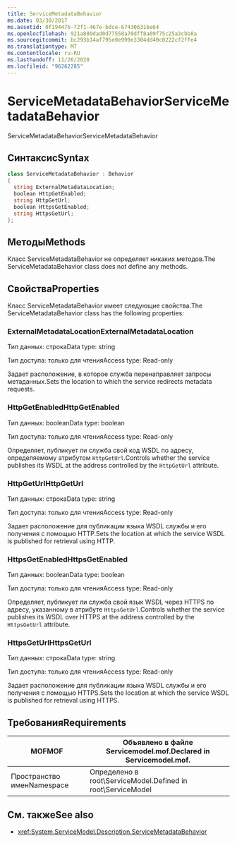 ```yaml
---
title: ServiceMetadataBehavior
ms.date: 03/30/2017
ms.assetid: 0f194476-72f1-467e-bdce-674306316e64
ms.openlocfilehash: 921a880dad0d77558a70dff8a09f75c25a3cbb8a
ms.sourcegitcommit: bc293b14af795e0e999e3304dd40c0222cf2ffe4
ms.translationtype: MT
ms.contentlocale: ru-RU
ms.lasthandoff: 11/26/2020
ms.locfileid: "96262285"
---
```

# <a name="servicemetadatabehavior"></a><span data-ttu-id="83e4a-102">ServiceMetadataBehavior</span><span class="sxs-lookup"><span data-stu-id="83e4a-102">ServiceMetadataBehavior</span></span>

<span data-ttu-id="83e4a-103">ServiceMetadataBehavior</span><span class="sxs-lookup"><span data-stu-id="83e4a-103">ServiceMetadataBehavior</span></span>  
  
## <a name="syntax"></a><span data-ttu-id="83e4a-104">Синтаксис</span><span class="sxs-lookup"><span data-stu-id="83e4a-104">Syntax</span></span>  
  
```csharp
class ServiceMetadataBehavior : Behavior  
{  
  string ExternalMetadataLocation;  
  boolean HttpGetEnabled;  
  string HttpGetUrl;  
  boolean HttpsGetEnabled;  
  string HttpsGetUrl;  
};  
```  
  
## <a name="methods"></a><span data-ttu-id="83e4a-105">Методы</span><span class="sxs-lookup"><span data-stu-id="83e4a-105">Methods</span></span>  

 <span data-ttu-id="83e4a-106">Класс ServiceMetadataBehavior не определяет никаких методов.</span><span class="sxs-lookup"><span data-stu-id="83e4a-106">The ServiceMetadataBehavior class does not define any methods.</span></span>  
  
## <a name="properties"></a><span data-ttu-id="83e4a-107">Свойства</span><span class="sxs-lookup"><span data-stu-id="83e4a-107">Properties</span></span>  

 <span data-ttu-id="83e4a-108">Класс ServiceMetadataBehavior имеет следующие свойства.</span><span class="sxs-lookup"><span data-stu-id="83e4a-108">The ServiceMetadataBehavior class has the following properties:</span></span>  
  
### <a name="externalmetadatalocation"></a><span data-ttu-id="83e4a-109">ExternalMetadataLocation</span><span class="sxs-lookup"><span data-stu-id="83e4a-109">ExternalMetadataLocation</span></span>  

 <span data-ttu-id="83e4a-110">Тип данных: строка</span><span class="sxs-lookup"><span data-stu-id="83e4a-110">Data type: string</span></span>  
  
 <span data-ttu-id="83e4a-111">Тип доступа: только для чтения</span><span class="sxs-lookup"><span data-stu-id="83e4a-111">Access type: Read-only</span></span>  
  
 <span data-ttu-id="83e4a-112">Задает расположение, в которое служба перенаправляет запросы метаданных.</span><span class="sxs-lookup"><span data-stu-id="83e4a-112">Sets the location to which the service redirects metadata requests.</span></span>  
  
### <a name="httpgetenabled"></a><span data-ttu-id="83e4a-113">HttpGetEnabled</span><span class="sxs-lookup"><span data-stu-id="83e4a-113">HttpGetEnabled</span></span>  

 <span data-ttu-id="83e4a-114">Тип данных: boolean</span><span class="sxs-lookup"><span data-stu-id="83e4a-114">Data type: boolean</span></span>  
  
 <span data-ttu-id="83e4a-115">Тип доступа: только для чтения</span><span class="sxs-lookup"><span data-stu-id="83e4a-115">Access type: Read-only</span></span>  
  
 <span data-ttu-id="83e4a-116">Определяет, публикует ли служба свой код WSDL по адресу, определяемому атрибутом `HttpGetUrl`.</span><span class="sxs-lookup"><span data-stu-id="83e4a-116">Controls whether the service publishes its WSDL at the address controlled by the `HttpGetUrl` attribute.</span></span>  
  
### <a name="httpgeturl"></a><span data-ttu-id="83e4a-117">HttpGetUrl</span><span class="sxs-lookup"><span data-stu-id="83e4a-117">HttpGetUrl</span></span>  

 <span data-ttu-id="83e4a-118">Тип данных: строка</span><span class="sxs-lookup"><span data-stu-id="83e4a-118">Data type: string</span></span>  
  
 <span data-ttu-id="83e4a-119">Тип доступа: только для чтения</span><span class="sxs-lookup"><span data-stu-id="83e4a-119">Access type: Read-only</span></span>  
  
 <span data-ttu-id="83e4a-120">Задает расположение для публикации языка WSDL службы и его получения с помощью HTTP.</span><span class="sxs-lookup"><span data-stu-id="83e4a-120">Sets the location at which the service WSDL is published for retrieval using HTTP.</span></span>  
  
### <a name="httpsgetenabled"></a><span data-ttu-id="83e4a-121">HttpsGetEnabled</span><span class="sxs-lookup"><span data-stu-id="83e4a-121">HttpsGetEnabled</span></span>  

 <span data-ttu-id="83e4a-122">Тип данных: boolean</span><span class="sxs-lookup"><span data-stu-id="83e4a-122">Data type: boolean</span></span>  
  
 <span data-ttu-id="83e4a-123">Тип доступа: только для чтения</span><span class="sxs-lookup"><span data-stu-id="83e4a-123">Access type: Read-only</span></span>  
  
 <span data-ttu-id="83e4a-124">Определяет, публикует ли служба свой язык WSDL через HTTPS по адресу, указанному в атрибуте `HttpsGetUrl`.</span><span class="sxs-lookup"><span data-stu-id="83e4a-124">Controls whether the service publishes its WSDL over HTTPS at the address controlled by the `HttpsGetUrl` attribute.</span></span>  
  
### <a name="httpsgeturl"></a><span data-ttu-id="83e4a-125">HttpsGetUrl</span><span class="sxs-lookup"><span data-stu-id="83e4a-125">HttpsGetUrl</span></span>  

 <span data-ttu-id="83e4a-126">Тип данных: строка</span><span class="sxs-lookup"><span data-stu-id="83e4a-126">Data type: string</span></span>  
  
 <span data-ttu-id="83e4a-127">Тип доступа: только для чтения</span><span class="sxs-lookup"><span data-stu-id="83e4a-127">Access type: Read-only</span></span>  
  
 <span data-ttu-id="83e4a-128">Задает расположение для публикации языка WSDL службы и его получения с помощью HTTPS.</span><span class="sxs-lookup"><span data-stu-id="83e4a-128">Sets the location at which the service WSDL is published for retrieval using HTTPS.</span></span>  
  
## <a name="requirements"></a><span data-ttu-id="83e4a-129">Требования</span><span class="sxs-lookup"><span data-stu-id="83e4a-129">Requirements</span></span>  
  
|<span data-ttu-id="83e4a-130">MOF</span><span class="sxs-lookup"><span data-stu-id="83e4a-130">MOF</span></span>|<span data-ttu-id="83e4a-131">Объявлено в файле Servicemodel.mof.</span><span class="sxs-lookup"><span data-stu-id="83e4a-131">Declared in Servicemodel.mof.</span></span>|  
|---------|-----------------------------------|  
|<span data-ttu-id="83e4a-132">Пространство имен</span><span class="sxs-lookup"><span data-stu-id="83e4a-132">Namespace</span></span>|<span data-ttu-id="83e4a-133">Определено в root\ServiceModel.</span><span class="sxs-lookup"><span data-stu-id="83e4a-133">Defined in root\ServiceModel</span></span>|  
  
## <a name="see-also"></a><span data-ttu-id="83e4a-134">См. также</span><span class="sxs-lookup"><span data-stu-id="83e4a-134">See also</span></span>

- <xref:System.ServiceModel.Description.ServiceMetadataBehavior>

